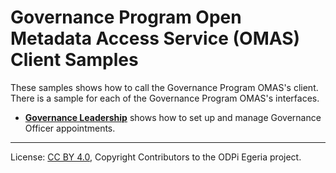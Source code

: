 <!-- SPDX-License-Identifier: CC-BY-4.0 -->
<!-- Copyright Contributors to the ODPi Egeria project. -->

# Governance Program Open Metadata Access Service (OMAS) Client Samples

These samples shows how to call the Governance Program OMAS's client.
There is a sample for each of the Governance Program OMAS's interfaces.

* **[Governance Leadership](governance-leadership-sample/governance-leadership.md)** shows how to set up and manage Governance Officer appointments.



----
License: [CC BY 4.0](https://creativecommons.org/licenses/by/4.0/),
Copyright Contributors to the ODPi Egeria project.
